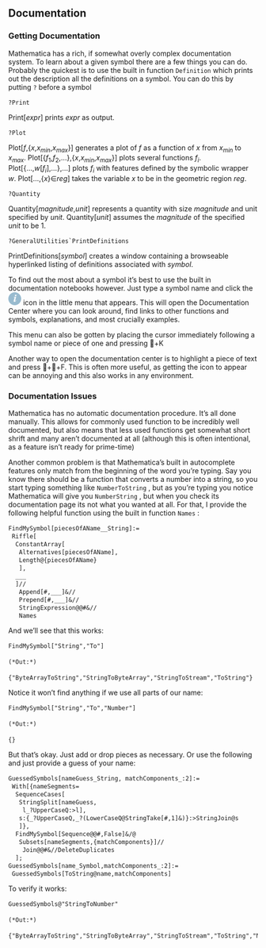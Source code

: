 <a id="documentation" style="width:0;height:0;margin:0;padding:0;">&zwnj;</a>

## Documentation

### Getting Documentation

Mathematica has a rich, if somewhat overly complex documentation system. To learn about a given symbol there are a few things you can do. Probably the quickest is to use the built in function  ```Definition```  which prints out the description all the definitions on a symbol. You can do this by putting  ```?```  before a symbol

	?Print

<div class='mma-print-usage'>
	Print[<em>expr</em>] prints <em>expr</em> as output. 
</div>

	?Plot

<div class='mma-print-usage'>
	Plot[<em>f</em>,{<em>x</em>,<em>x</em><sub><em>min</em></sub>,<em>x</em><sub><em>max</em></sub>}] generates a plot of <em>f</em> as a function of <em>x</em> from <em>x</em><sub><em>min</em></sub> to <em>x</em><sub><em>max</em></sub>. 
Plot[{<em>f</em><sub>1</sub>,<em>f</em><sub>2</sub>,&hellip;},{<em>x</em>,<em>x</em><sub><em>min</em></sub>,<em>x</em><sub><em>max</em></sub>}] plots several functions <em>f</em><sub><em>i</em></sub>. 
Plot[{&hellip;,<em>w</em>[<em>f</em><sub><em>i</em></sub>],&hellip;},&hellip;] plots <em>f</em><sub><em>i</em></sub> with features defined by the symbolic wrapper <em>w</em>.
Plot[&hellip;,{<em>x</em>}&Element;<em>reg</em>] takes the variable <em>x</em> to be in the geometric region <em>reg</em>.
</div>

	?Quantity

<div class='mma-print-usage'>
	Quantity[<em>magnitude</em>,<em>unit</em>] represents a quantity with size <em>magnitude</em> and unit specified by <em>unit</em>.
Quantity[<em>unit</em>] assumes the <em>magnitude</em> of the specified <em>unit</em> to be 1.
</div>

	?GeneralUtilities`PrintDefinitions

<div class='mma-print-usage'>
	PrintDefinitions[<em>symbol</em>] creates a window containing a browseable hyperlinked listing of definitions associated with <em>symbol</em>.
</div>

To find out the most about a symbol it’s best to use the built in documentation notebooks however. Just type a symbol name and click the  ![12-5159485901130549445](../../img/12-5159485901130549445.png)  icon in the little menu that appears. This will open the Documentation Center where you can look around, find links to other functions and symbols, explanations, and most crucially examples.

This menu can also be gotten by placing the cursor immediately following a symbol name or piece of one and pressing +K

Another way to open the documentation center is to highlight a piece of text and press ++F. This is often more useful, as getting the icon to appear can be annoying and this also works in any environment.

### Documentation Issues

Mathematica has no automatic documentation procedure. It’s all done manually. This allows for commonly used function to be incredibly well documented, but also means that less used functions get somewhat short shrift and many aren’t documented at all (although this is often intentional, as a feature isn’t ready for prime-time)

Another common problem is that Mathematica’s built in autocomplete features only match from the beginning of the word you’re typing. Say you know there should be a function that converts a number into a string, so you start typing something like  ```NumberToString``` , but as you’re typing you notice Mathematica will give you  ```NumberString``` , but when you check its documentation page its not what you wanted at all. For that, I provide the following helpful function using the built in function  ```Names``` :

	FindMySymbol[piecesOfAName__String]:=
	 Riffle[
	  ConstantArray[
	   Alternatives[piecesOfAName],
	   Length@{piecesOfAName}
	   ],
	  ___
	  ]//
	   Append[#,___]&//
	   Prepend[#,___]&//
	   StringExpression@@#&//
	   Names

And we’ll see that this works:

	FindMySymbol["String","To"]

	(*Out:*)
	
	{"ByteArrayToString","StringToByteArray","StringToStream","ToString"}

Notice it won’t find anything if we use all parts of our name:

	FindMySymbol["String","To","Number"]

	(*Out:*)
	
	{}

But that’s okay. Just add or drop pieces as necessary. Or use the following and just provide a guess of your name:

	GuessedSymbols[nameGuess_String, matchComponents_:2]:=
	 With[{nameSegments=
	  SequenceCases[
	   StringSplit[nameGuess,
	    l_?UpperCaseQ:>l],
	   s:{_?UpperCaseQ,_?(LowerCaseQ@StringTake[#,1]&)}:>StringJoin@s
	   ]},
	  FindMySymbol[Sequence@@#,False]&/@
	   Subsets[nameSegments,{matchComponents}]//
	    Join@@#&//DeleteDuplicates
	  ];
	GuessedSymbols[name_Symbol,matchComponents_:2]:=
	 GuessedSymbols[ToString@name,matchComponents]

To verify it works:

	GuessedSymbols@"StringToNumber"

	(*Out:*)
	
	{"ByteArrayToString","StringToByteArray","StringToStream","ToString","NumberFieldClassNumber","NumberString","ToNumberField"}